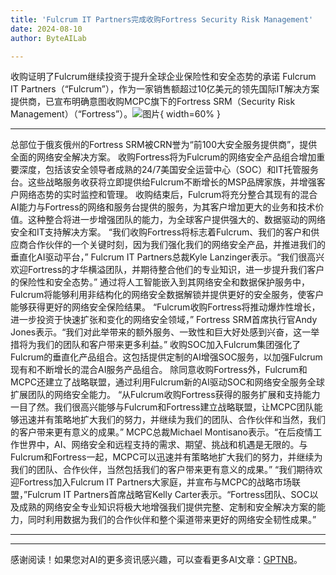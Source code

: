 ```yaml
---
title: 'Fulcrum IT Partners完成收购Fortress Security Risk Management'
date: 2024-08-10
author: ByteAILab

---
```


收购证明了Fulcrum继续投资于提升全球企业保险性和安全态势的承诺
Fulcrum IT Partners（“Fulcrum”），作为一家销售额超过10亿美元的领先国际IT解决方案提供商，已宣布明确意图收购MCPC旗下的Fortress SRM（Security Risk Management）（“Fortress”）。![图片](https://ai-techpark.com/wp-content/uploads/2024/08/Fulcrum-960x540.jpg){ width=60% }

---
总部位于俄亥俄州的Fortress SRM被CRN誉为“前100大安全服务提供商”，提供全面的网络安全解决方案。
收购Fortress将为Fulcrum的网络安全产品组合增加重要深度，包括该安全领导者成熟的24/7美国安全运营中心（SOC）和IT托管服务台。这些战略服务收获将立即提供给Fulcrum不断增长的MSP品牌家族，并增强客户网络态势的实时监控和管理。
收购结束后，Fulcrum将充分整合其现有的混合AI能力与Fortress的网络和服务台提供的服务，为其客户增加更大的业务和技术价值。这种整合将进一步增强团队的能力，为全球客户提供强大的、数据驱动的网络安全和IT支持解决方案。
“我们收购Fortress将标志着Fulcrum、我们的客户和供应商合作伙伴的一个关键时刻，因为我们强化我们的网络安全产品，并推进我们的垂直化AI驱动平台，” Fulcrum IT Partners总裁Kyle Lanzinger表示。“我们很高兴欢迎Fortress的才华横溢团队，并期待整合他们的专业知识，进一步提升我们客户的保险性和安全态势。”
通过将人工智能嵌入到其网络安全和数据保护服务中，Fulcrum将能够利用非结构化的网络安全数据解锁并提供更好的安全服务，使客户能够获得更好的网络安全保险结果。
“Fulcrum收购Fortress将推动爆炸性增长，进一步投资于快速扩张和变化的网络安全领域，” Fortress SRM首席执行官Andy Jones表示。“我们对此举带来的额外服务、一致性和巨大好处感到兴奋，这一举措将为我们的团队和客户带来更多利益。”
收购SOC加入Fulcrum集团强化了Fulcrum的垂直化产品组合。这包括提供定制的AI增强SOC服务，以加强Fulcrum现有和不断增长的混合AI服务产品组合。
除同意收购Fortress外，Fulcrum和MCPC还建立了战略联盟，通过利用Fulcrum新的AI驱动SOC和网络安全服务全球扩展团队的网络安全能力。
“从Fulcrum收购Fortress获得的服务扩展和支持能力一目了然。我们很高兴能够与Fulcrum和Fortress建立战略联盟，让MCPC团队能够迅速并有策略地扩大我们的努力，并继续为我们的团队、合作伙伴和当然，我们的客户带来更有意义的成果。” MCPC总裁Michael Montisano表示。“在后疫情工作世界中，AI、网络安全和远程支持的需求、期望、挑战和机遇是无限的。与Fulcrum和Fortress一起，MCPC可以迅速并有策略地扩大我们的努力，并继续为我们的团队、合作伙伴，当然包括我们的客户带来更有意义的成果。”
“我们期待欢迎Fortress加入Fulcrum IT Partners大家庭，并宣布与MCPC的战略市场联盟，”Fulcrum IT Partners首席战略官Kelly Carter表示。“Fortress团队、SOC以及成熟的网络安全专业知识将极大地增强我们提供完整、定制和安全解决方案的能力，同时利用数据为我们的合作伙伴和整个渠道带来更好的网络安全韧性成果。”        

---
---
感谢阅读！如果您对AI的更多资讯感兴趣，可以查看更多AI文章：[GPTNB](https://gptnb.com)。